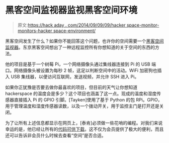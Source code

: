 # 黑客空间监视器监视黑客空间环境

> 原文:[https://hack aday . com/2014/09/09/09/hacker space-monitor-monitors-hacker space-environment/](https://hackaday.com/2014/09/09/hackerspace-monitor-monitors-hackerspace-environment/)

黑客空间发生了什么？如果你不能回答这个问题，也许你的空间需要一个[黑客空间监视器](http://taylanayken.wordpress.com/2013/03/22/hackerspace-monitoring-with-raspberry-pi/)。东京黑客空间想出了一种远程监控所有你想知道的关于空间的东西的方法。

他的项目是基于一个树莓 Pi，一个网络摄像头通过集线器连接到 Pi 的 USB 端口。网络摄像头被设置为每秒 2 帧，这足以判断空间中的活动。WiFi 加密狗也插入 USB 集线器，以便访问互联网，发送视频，并允许 SSH 进入 Pi。

如果你正犹豫是否要去做你最喜欢的项目，但目前的天气让你想知道 hackerspace 的温度会是多少？这个项目也涵盖了这一点。现成的温度和湿度传感器直接插入 Pi 的 GPIO 引脚。[Tayken]使用了基于 Python 的包 RPi。GPIO，用于管理温度和湿度传感器读数，以及一个拨动开关，用于监控主门是打开还是关闭。

为了让所有上述信息都显示在网页上，[泰肯]必须做一些花哨的编程。对我们来说幸运的是，他已经让所有的[代码可供下载](https://github.com/tayken/HackerSpace-Monitor)。这不仅为会员提供了极大的便利，而且还可以告诉非会员什么时候去查看“空间”是否合适。